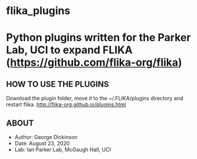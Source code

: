 # flika_plugins
# Python plugins written for the Parker Lab, UCI to expand FLIKA (https://github.com/flika-org/flika)

HOW TO USE THE PLUGINS
-----------------
Download the plugin folder, move it to the ~/.FLIKA/plugins directory and restart flika.
http://flika-org.github.io/plugins.html

ABOUT
-----
*	Author: George Dickinson
*	Date: August 23, 2020
*	Lab: Ian Parker Lab, McGaugh Hall, UCI

